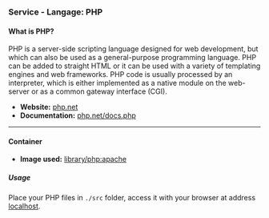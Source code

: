 ### Service - Langage: PHP

#### What is PHP?

PHP is a server-side scripting language designed for web development, but which can also be used as a general-purpose programming language. PHP can be added to straight HTML or it can be used with a variety of templating engines and web frameworks. PHP code is usually processed by an interpreter, which is either implemented as a native module on the web-server or as a common gateway interface (CGI).

* **Website:** [php.net](http://php.net)
* **Documentation:** [php.net/docs.php](http://php.net/docs.php)

* * *

#### Container

* **Image used:** [library/php:apache](https://hub.docker.com/_/php/)

##### Usage

Place your PHP files in `./src` folder, access it with your browser at address [localhost](http://localhost).

